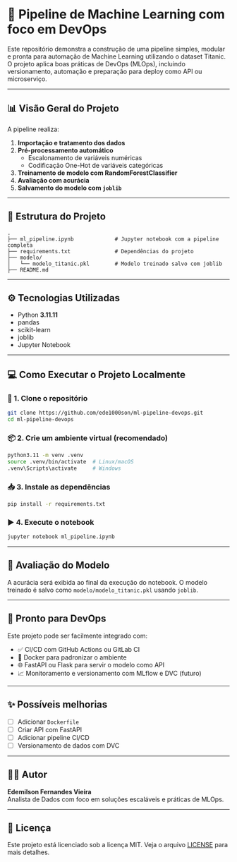 # 🚀 Pipeline de Machine Learning com foco em DevOps

Este repositório demonstra a construção de uma pipeline simples, modular e pronta para automação de Machine Learning utilizando o dataset Titanic. O projeto aplica boas práticas de DevOps (MLOps), incluindo versionamento, automação e preparação para deploy como API ou microserviço.

---

## 📊 Visão Geral do Projeto

A pipeline realiza:

1. **Importação e tratamento dos dados**
2. **Pré-processamento automático**
   - Escalonamento de variáveis numéricas
   - Codificação One-Hot de variáveis categóricas
3. **Treinamento de modelo com RandomForestClassifier**
4. **Avaliação com acurácia**
5. **Salvamento do modelo com `joblib`**

---

## 📁 Estrutura do Projeto

```
.
├── ml_pipeline.ipynb             # Jupyter notebook com a pipeline completa
├── requirements.txt              # Dependências do projeto
├── modelo/
│   └── modelo_titanic.pkl        # Modelo treinado salvo com joblib
├── README.md
```

---

## ⚙️ Tecnologias Utilizadas

- Python **3.11.11**
- pandas
- scikit-learn
- joblib
- Jupyter Notebook

---

## 💻 Como Executar o Projeto Localmente

### 🔁 1. Clone o repositório

```bash
git clone https://github.com/ede1000son/ml-pipeline-devops.git
cd ml-pipeline-devops
```

### 📦 2. Crie um ambiente virtual (recomendado)

```bash
python3.11 -m venv .venv
source .venv/bin/activate  # Linux/macOS
.venv\Scripts\activate     # Windows
```

### 📥 3. Instale as dependências

```bash
pip install -r requirements.txt
```

### ▶️ 4. Execute o notebook

```bash
jupyter notebook ml_pipeline.ipynb
```

---

## 🧪 Avaliação do Modelo

A acurácia será exibida ao final da execução do notebook. O modelo treinado é salvo como `modelo/modelo_titanic.pkl` usando `joblib`.

---

## 🧰 Pronto para DevOps

Este projeto pode ser facilmente integrado com:

- ✅ CI/CD com GitHub Actions ou GitLab CI
- 🐳 Docker para padronizar o ambiente
- 🌐 FastAPI ou Flask para servir o modelo como API
- 📈 Monitoramento e versionamento com MLflow e DVC (futuro)

---

## ✨ Possíveis melhorias

- [ ] Adicionar `Dockerfile`
- [ ] Criar API com FastAPI
- [ ] Adicionar pipeline CI/CD
- [ ] Versionamento de dados com DVC

---

## 👩‍💻 Autor

**Edemilson Fernandes Vieira**  
Analista de Dados com foco em soluções escaláveis e práticas de MLOps.

---

## 📄 Licença

Este projeto está licenciado sob a licença MIT. Veja o arquivo [LICENSE](LICENSE) para mais detalhes.
